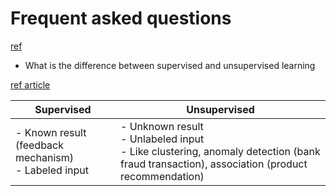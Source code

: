 # Frequent asked questions

[ref](https://www.simplilearn.com/tutorials/data-science-tutorial/data-science-interview-questions)

* What is the difference between supervised and unsupervised learning

[ref article](https://blogs.nvidia.com/blog/2018/08/02/supervised-unsupervised-learning/#:~:text=In%20a%20supervised%20learning%20model,and%20patterns%20on%20its%20own.)

|Supervised |	Unsupervised|
|---|---|
|- Known result (feedback mechanism) <br>- Labeled input|- Unknown result <br>- Unlabeled input <br>- Like clustering, anomaly detection (bank fraud transaction), association (product recommendation) |


	
